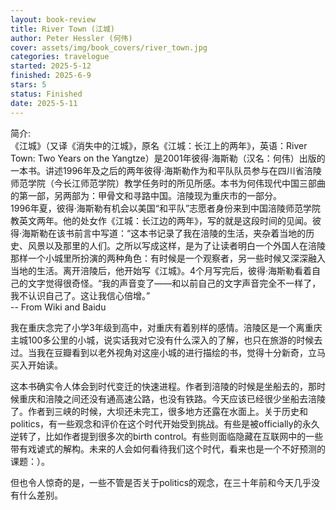 ```yaml
---
layout: book-review
title: River Town (江城)
author: Peter Hessler (何伟)
cover: assets/img/book_covers/river_town.jpg
categories: travelogue
started: 2025-5-12
finished: 2025-6-9
stars: 5
status: Finished
date: 2025-5-11
---
```


简介:  
《江城》（又译《消失中的江城》，原名《江城：长江上的两年》，英语：River Town: Two Years on the Yangtze）是2001年彼得·海斯勒（汉名：何伟）出版的一本书。讲述1996年及之后的两年彼得·海斯勒作为和平队队员参与在四川省涪陵师范学院（今长江师范学院）教学任务时的所见所感。本书为何伟现代中国三部曲的第一部，另两部为：甲骨文和寻路中国。涪陵现为重庆市的一部分。  
1996年夏，彼得·海斯勒有机会以美国“和平队”志愿者身份来到中国涪陵师范学院教英文两年。他的处女作《江城：长江边的两年》，写的就是这段时间的见闻。彼得·海斯勒在该书前言中写道：“这本书记录了我在涪陵的生活，夹杂着当地的历史、风景以及那里的人们。之所以写成这样，是为了让读者明白一个外国人在涪陵那样一个小城里所扮演的两种角色：有时候是一个观察者，另一些时候又深深融入当地的生活。离开涪陵后，他开始写《江城》。4个月写完后，彼得·海斯勒看着自己的文字觉得很奇怪。“我的声音变了——和以前自己的文字声音完全不一样了，我不认识自己了。这让我信心倍增。”  
-- From Wiki and Baidu

   
我在重庆念完了小学3年级到高中，对重庆有着别样的感情。涪陵区是一个离重庆主城100多公里的小城，说实话我对它没有什么深入的了解，也只在旅游的时候去过。当我在豆瓣看到以老外视角对这座小城的进行描绘的书，觉得十分新奇，立马买入开始读。 


这本书确实令人体会到时代变迁的快速进程。作者到涪陵的时候是坐船去的，那时候重庆和涪陵之间还没有通高速公路，也没有铁路。今天应该已经很少坐船去涪陵了。作者到三峡的时候，大坝还未完工，很多地方还露在水面上。关于历史和politics，有一些观念和评价在这个时代开始受到挑战。有些是被officially的永久逆转了，比如作者提到很多次的birth control。有些则面临隐藏在互联网中的一些带有戏谑式的解构。未来的人会如何看待我们这个时代，看来也是一个不好预测的课题：）。 


但也令人惊奇的是，一些不管是否关于politics的观念，在三十年前和今天几乎没有什么差别。